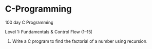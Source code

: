 # C-Programming

100 day C Programming

Level 1: Fundamentals & Control Flow (1–15) 
1. Write a C program to find the factorial of a number using recursion.

